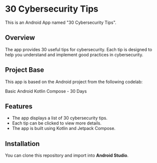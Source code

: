 # 30 Cybersecurity Tips

This is an Android App named "30 Cybersecurity Tips". 

## Overview

The app provides 30 useful tips for cybersecurity. Each tip is designed to help you understand and implement good practices in cybersecurity.

## Project Base

This app is based on the Android project from the following codelab:

Basic Android Kotlin Compose - 30 Days

## Features

- The app displays a list of 30 cybersecurity tips.
- Each tip can be clicked to view more details.
- The app is built using Kotlin and Jetpack Compose.

## Installation

You can clone this repository and import into **Android Studio**. 
